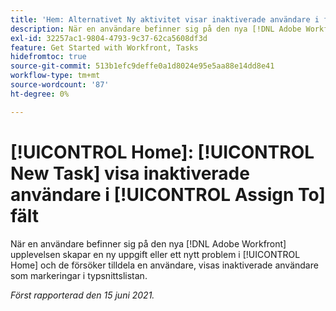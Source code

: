 ```yaml
---
title: 'Hem: Alternativet Ny aktivitet visar inaktiverade användare i fältet Tilldela till'
description: När en användare befinner sig på den nya [!DNL Adobe Workfront] upplevelsen skapar en ny uppgift eller ett problem i hemområdet och försöker tilldela en användare. Inaktiverade användare visas som val i dialogrutan [!UICONTROL typeahead] listruta.
exl-id: 32257ac1-9804-4793-9c37-62ca5608df3d
feature: Get Started with Workfront, Tasks
hidefromtoc: true
source-git-commit: 513b1efc9deffe0a1d8024e95e5aa88e14dd8e41
workflow-type: tm+mt
source-wordcount: '87'
ht-degree: 0%

---
```


# [!UICONTROL Home]: [!UICONTROL New Task] visa inaktiverade användare i [!UICONTROL Assign To] fält

<!--Valid issue, won't fix-->

När en användare befinner sig på den nya [!DNL Adobe Workfront] upplevelsen skapar en ny uppgift eller ett nytt problem i [!UICONTROL Home] och de försöker tilldela en användare, visas inaktiverade användare som markeringar i typsnittslistan.

_Först rapporterad den 15 juni 2021._
